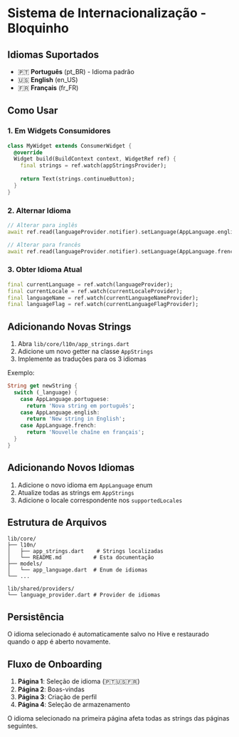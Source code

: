 # Sistema de Internacionalização - Bloquinho

## Idiomas Suportados

- 🇵🇹 **Português** (pt_BR) - Idioma padrão
- 🇺🇸 **English** (en_US)  
- 🇫🇷 **Français** (fr_FR)

## Como Usar

### 1. Em Widgets Consumidores

```dart
class MyWidget extends ConsumerWidget {
  @override
  Widget build(BuildContext context, WidgetRef ref) {
    final strings = ref.watch(appStringsProvider);
    
    return Text(strings.continueButton);
  }
}
```

### 2. Alternar Idioma

```dart
// Alterar para inglês
await ref.read(languageProvider.notifier).setLanguage(AppLanguage.english);

// Alterar para francês  
await ref.read(languageProvider.notifier).setLanguage(AppLanguage.french);
```

### 3. Obter Idioma Atual

```dart
final currentLanguage = ref.watch(languageProvider);
final currentLocale = ref.watch(currentLocaleProvider);
final languageName = ref.watch(currentLanguageNameProvider);
final languageFlag = ref.watch(currentLanguageFlagProvider);
```

## Adicionando Novas Strings

1. Abra `lib/core/l10n/app_strings.dart`
2. Adicione um novo getter na classe `AppStrings`
3. Implemente as traduções para os 3 idiomas

Exemplo:
```dart
String get newString {
  switch (_language) {
    case AppLanguage.portuguese:
      return 'Nova string em português';
    case AppLanguage.english:
      return 'New string in English';
    case AppLanguage.french:
      return 'Nouvelle chaîne en français';
  }
}
```

## Adicionando Novos Idiomas

1. Adicione o novo idioma em `AppLanguage` enum
2. Atualize todas as strings em `AppStrings`
3. Adicione o locale correspondente nos `supportedLocales`

## Estrutura de Arquivos

```
lib/core/
├── l10n/
│   ├── app_strings.dart    # Strings localizadas
│   └── README.md          # Esta documentação
├── models/
│   └── app_language.dart  # Enum de idiomas
└── ...

lib/shared/providers/
└── language_provider.dart # Provider de idiomas
```

## Persistência

O idioma selecionado é automaticamente salvo no Hive e restaurado quando o app é aberto novamente.

## Fluxo de Onboarding

1. **Página 1**: Seleção de idioma (🇵🇹🇺🇸🇫🇷)
2. **Página 2**: Boas-vindas
3. **Página 3**: Criação de perfil  
4. **Página 4**: Seleção de armazenamento

O idioma selecionado na primeira página afeta todas as strings das páginas seguintes. 